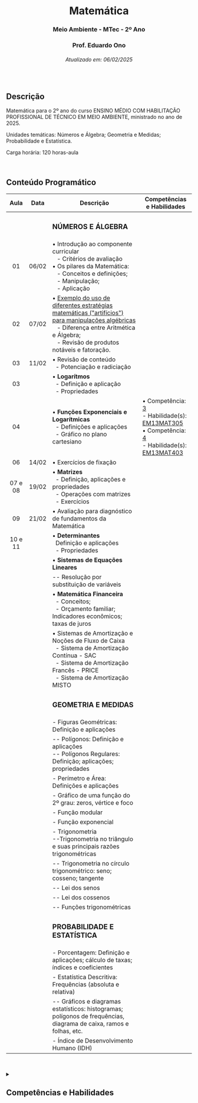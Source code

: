 <h1 align="center">Matemática</h1>
<h3 align="center">Meio Ambiente - MTec - 2º Ano</h3>
<h3 align="center">Prof. Eduardo Ono</h3>
<h6 align="center">Atualizado em: 06/02/2025</h6>

&nbsp;

## Descrição

Matemática para o 2º ano do curso ENSINO MÉDIO COM HABILITAÇÃO PROFISSIONAL DE TÉCNICO EM MEIO AMBIENTE, ministrado no ano de 2025.

Unidades temáticas: Números e Álgebra; Geometria e Medidas; Probabilidade e Estatística.

Carga horária: 120 horas-aula

&nbsp;

## Conteúdo Programático

| Aula | Data  | Descrição | Competências e Habilidades |
| :-:  |  :-:  | --- | --- |
|      |       | <h3>NÚMEROS E ÁLGEBRA</h3> | |
|  01  | 06/02 | &bull; Introdução ao componente curricular<br>&ensp; - Critérios de avaliação<br>&bull; Os pilares da Matemática:<br>&ensp; - Conceitos e definições;<br>&ensp; - Manipulação;<br>&ensp; - Aplicação |  |
|  02  | 07/02 | &bull; [Exemplo do uso de diferentes estratégias matemáticas ("artifícios") para manipulações algébricas](https://github.com/eduardo-ono/Fundamentos-de-Matematica/blob/main/conteudo/04-exponenciais-e-logaritmos/exercicios-resolvidos/exr-2021-08-01.ipynb)<br>&ensp; - Diferença entre Aritmética e Álgebra;<br>&ensp; - Revisão de produtos notáveis e fatoração. | |
|  03  | 11/02 | &bull; Revisão de conteúdo<br>&nbsp; - Potenciação e radiciação | |
|  03  |       | &bull; __Logarítmos__<br>&nbsp; - Definição e aplicação<br>&nbsp; - Propriedades | |
|  04  |       | &bull; __Funções Exponenciais e Logarítmicas__<br>&nbsp; - Definições e aplicações<br>&nbsp; - Gráfico no plano cartesiano | &bull; Competência: [3]<br>- Habilidade(s): [EM13MAT305]<br>&bull; Competência: [4]<br> - Habilidade(s): [EM13MAT403] |
|   06    | 14/02 | &bull; Exercícios de fixação | |
| 07 e 08 | 19/02 | &bull; __Matrizes__<br>&nbsp; - Definição, aplicações e propriedades<br>&nbsp; - Operações com matrizes<br>&nbsp; - Exercícios | |
|   09    | 21/02 | &bull; Avaliação para diagnóstico de fundamentos da Matemática | |
| 10 e 11 |       | &bull; __Determinantes__<br>&nbsp; Definição e aplicações<br>&nbsp; - Propriedades | |
|         |       | &bull; __Sistemas de Equações Lineares__ | |
|             |       | -- Resolução por substituição de variáveis | |
|             |       | &bull; __Matemática Financeira__<br>&nbsp; - Conceitos;<br>&nbsp; - Orçamento familiar; Indicadores econômicos; taxas de juros | |
|             |       | &bull; Sistemas de Amortização e Noções de Fluxo de Caixa<br>&nbsp; - Sistema de Amortização Contínua - SAC<br>&nbsp; - Sistema de Amortização Francês - PRICE<br>&nbsp; - Sistema de Amortização MISTO | |
|             |       | <h3>GEOMETRIA E MEDIDAS</h3> | |
|             |       | - Figuras Geométricas: Definição e aplicações | |
|             |       | -- Polígonos: Definição e aplicações<br>-- Polígonos Regulares: Definição; aplicações; propriedades | |
|             |       | - Perímetro e Área: Definições e aplicações | |
|             |       | - Gráfico de uma função do 2º grau: zeros, vértice e foco | |
|             |       | - Função modular | |
|             |       | - Função exponencial | |
|             |       | - Trigonometria<br>--Trigonometria no triângulo e suas principais razões trigonométricas | |
|             |       | -- Trigonometria no círculo trigonométrico: seno; cosseno;  tangente | |
|             |       | -- Lei dos senos | |
|             |       | -- Lei dos cossenos | |
|             |       | -- Funções trigonométricas | |
|             |       | <h3>PROBABILIDADE E ESTATÍSTICA</h3> | |
|             |       | - Porcentagem: Definição e aplicações; cálculo de taxas; índices e coeficientes | |
|             |       | - Estatística Descritiva: Frequências (absoluta e relativa) | |
|             |       | -- Gráficos e diagramas estatísticos: histogramas; polígonos de frequências, diagrama de caixa, ramos e folhas, etc. | |
|             |       | - Índice de Desenvolvimento Humano (IDH) | |

[3]: #competencia-3
[4]: #competencia-4
[EM13MAT305]: #EM13MAT305
[EM13MAT403]: #EM13MAT403

&nbsp;

<details>
  <summary>
    <h2>Competências e Habilidades</h2>
  </summary>
  <section markdown="1">

| Competência 1 | |
| --- | --- |
| Habilidades | |
| | |

| Competência 2 | |
| --- | --- |
| Habilidades | |
| | |

| Competência | Descrição |
| :-: | --- |
| <a id="competencia-3">3</a> | Utilizar estratégias, conceitos, definições e procedimentos matemáticos para interpretar, construir modelos e resolver problemas em diversos contextos, analisando a plausibilidade dos resultados e a adequação das soluções propostas, de modo a construir argumentação consistente. |
| Habilidades | Descrição |
| <a id="EM13MAT305">EM13MAT305</a> | Resolver e elaborar problemas com funções logarítmicas nos quais seja necessário compreender e interpretar a variação das grandezas envolvidas, em contextos como os de abalos sísmicos, pH, radioatividade, Matemática Financeira, entre outros. |

| Competência | Descrição |
| :-: | --- |
| <a id="competencia-4">4</a> | Compreender e utilizar, com flexibilidade e precisão, diferentes registros de representação matemáticos (algébrico, geométrico, estatístico, computacional etc.), na busca de solução e comunicação de resultados de problemas. |
| Habilidades | Descrição |
| <a id="EM13MAT403">EM13MAT403</a> | Analisar e estabelecer relações, com ou sem apoio de tecnologias digitais, entre as representações de funções exponencial e logarítmica expressas em tabelas e em plano cartesiano, para identificar as características fundamentais (domínio, imagem, crescimento) de cada função. |

  </section>
</details>

&nbsp;
